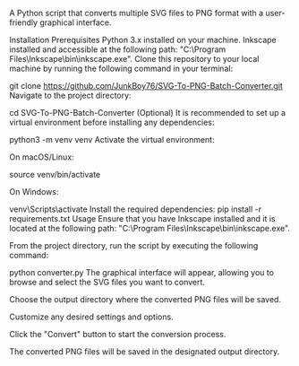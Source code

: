 A Python script that converts multiple SVG files to PNG format with a user-friendly graphical interface.

Installation
Prerequisites
Python 3.x installed on your machine.
Inkscape installed and accessible at the following path: "C:\Program Files\Inkscape\bin\inkscape.exe".
Clone this repository to your local machine by running the following command in your terminal:

git clone https://github.com/JunkBoy76/SVG-To-PNG-Batch-Converter.git
Navigate to the project directory:

cd SVG-To-PNG-Batch-Converter
(Optional) It is recommended to set up a virtual environment before installing any dependencies:

python3 -m venv venv
Activate the virtual environment:

On macOS/Linux:

source venv/bin/activate

On Windows:

venv\Scripts\activate
Install the required dependencies:
pip install -r requirements.txt
Usage
Ensure that you have Inkscape installed and it is located at the following path: "C:\Program Files\Inkscape\bin\inkscape.exe".

From the project directory, run the script by executing the following command:

python converter.py
The graphical interface will appear, allowing you to browse and select the SVG files you want to convert.

Choose the output directory where the converted PNG files will be saved.

Customize any desired settings and options.

Click the "Convert" button to start the conversion process.

The converted PNG files will be saved in the designated output directory.
